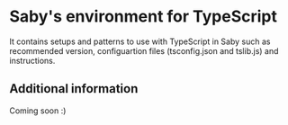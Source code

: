 # Saby's environment for TypeScript

It contains setups and patterns to use with TypeScript in Saby such as recommended version, configuartion files (tsconfig.json and tslib.js) and instructions.

## Additional information

Coming soon :)
